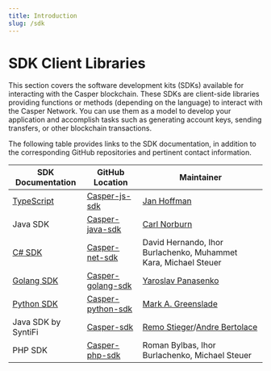 ```yaml
---
title: Introduction
slug: /sdk
---
```


# SDK Client Libraries

This section covers the software development kits (SDKs) available for interacting with the Casper blockchain. These SDKs are client-side libraries providing functions or methods (depending on the language) to interact with the Casper Network. You can use them as a model to develop your application and accomplish tasks such as generating account keys, sending transfers, or other blockchain transactions.

The following table provides links to the SDK documentation, in addition to the corresponding GitHub repositories and pertinent contact information.

| SDK Documentation      | GitHub Location      | Maintainer |
| ---------------------- | -------------------- | ---------- |
|[TypeScript](/dapp-dev-guide/building-dapps/sdk/script-sdk) | [Casper-js-sdk](https://github.com/casper-ecosystem/casper-js-sdk/)| [Jan Hoffman](mailto:jan@hfmn.pl) |
|Java SDK | [Casper-java-sdk](https://github.com/casper-network/casper-java-sdk/)| [Carl Norburn](mailto:carl.norburn@gmail.com)|
|[C# SDK](/dapp-dev-guide/building-dapps/sdk/csharp-sdk)|[Casper-net-sdk](https://github.com/make-software/casper-net-sdk)|David Hernando, Ihor Burlachenko, Muhammet Kara, Michael Steuer|
|[Golang SDK](/dapp-dev-guide/building-dapps/sdk/go-sdk) |[Casper-golang-sdk](https://github.com/casper-ecosystem/casper-golang-sdk/)|[Yaroslav Panasenko](mailto:yar.panasenko@gmail.com)|
|[Python SDK](/dapp-dev-guide/building-dapps/sdk/python-sdk) |[Casper-python-sdk](https://github.com/casper-network/casper-python-sdk/)|[Mark A. Greenslade](mailto:mark@casper.network)|
|Java SDK by SyntiFi|[Casper-sdk](https://github.com/syntifi/casper-sdk)|[Remo Stieger](mailto:remo@syntifi.com)/[Andre Bertolace](mailto:andre@syntifi.com)|
|PHP SDK|[Casper-php-sdk](https://github.com/make-software/casper-php-sdk)|Roman Bylbas, Ihor Burlachenko, Michael Steuer|
